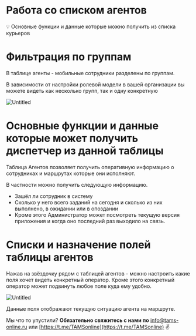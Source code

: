 # Работа со списком агентов

<aside>
💡 Основные функции и данные которые можно получить из списка курьеров

</aside>

# Фильтрация по группам

В таблице агенты - мобильные сотрудники разделены по группам.

В зависимости от настройки ролевой модели в вашей организации вы можете видеть как несколько групп, так и одну конкретную

![Untitled](%D0%A0%D0%B0%D0%B1%D0%BE%D1%82%D0%B0%20%D1%81%D0%BE%20%D1%81%D0%BF%D0%B8%D1%81%D0%BA%D0%BE%D0%BC%20%D0%B0%D0%B3%D0%B5%D0%BD%D1%82%D0%BE%D0%B2%2014e0d53f7c794df4ad6144027a9e5008/Untitled.png)

# Основные функции и данные которые может получить диспетчер из данной таблицы

Таблица Агентов позволяет получить оперативную информацию о сотрудниках и маршрутах которые они исполняют.

В частности можно получить следующую информацию.

- Зашёл ли сотрудник в систему
- Сколько у него всего заданий на сегодня и сколько из них выполнено, в ожидании или в опоздании
- Кроме этого Администратор может посмотреть текущую версия приложения и когда оно последний раз выходило на связь.

# Списки и назначение полей таблицы агентов

Нажав на звёздочку рядом с таблицей агентов - можно настроить какие поля хочет видеть конкретный оператор. Кроме этого конкретный оператор может подвинуть любое поле куда ему удобно.

![Untitled](%D0%A0%D0%B0%D0%B1%D0%BE%D1%82%D0%B0%20%D1%81%D0%BE%20%D1%81%D0%BF%D0%B8%D1%81%D0%BA%D0%BE%D0%BC%20%D0%B0%D0%B3%D0%B5%D0%BD%D1%82%D0%BE%D0%B2%2014e0d53f7c794df4ad6144027a9e5008/Untitled%201.png)

Данные поля отображают текущую ситуацию агента на маршруте.

Мы что то упустили?
**Обязательно свяжитесь с нами по** [info@tams-online.ru](mailto:info@tams-onine.ru) или [https://t.me/TAMSonline](https://t.me/TAMSonline) ✌️